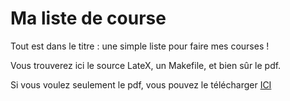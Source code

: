 # Ma liste de course

Tout est dans le titre : une simple liste pour faire mes courses !

Vous trouverez ici le source LateX, un Makefile, et bien sûr le pdf.

Si vous voulez seulement le pdf, vous pouvez le télécharger [ICI](https://github.com/SebDruon/latex_listecourses/raw/master/main.pdf)
